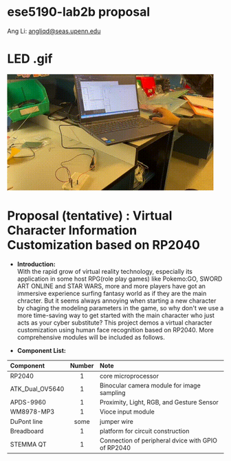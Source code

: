 # ese5190-lab2b proposal
  Ang Li:  angliqd@seas.upenn.edu

# LED .gif

![alt](https://github.com/AngLi-00/ese5190-lab2b/blob/d9d79ab27cfc9e94f20a8fb8e0b25dd0023d20c4/lab2b_led.gif)


# Proposal (tentative) : Virtual Character Information Customization based on RP2040
  - **Introduction:**  
  With the rapid grow of virtual reality technology, especially its application in some host RPG(role play games) like Pokemo:GO, SWORD ART ONLINE and STAR WARS, more and more players have got an immersive experience surfing fantasy world as if they are the main chracter. But it seems always annoying when starting a new character by chaging the modeling parameters in the game, so why don't we use a more time-saving way to get started with the main character who just acts as your cyber substitute? This project demos a virtual character customization using human face recognition based on RP2040. More comprehensive modules will be included as follows.
  
  - **Component List:**  
  
| Component     | 	Number | Note     |
| :---            |    :----:   |   :--- |
|RP2040	          |1	          |core microprocessor|
|ATK_Dual_OV5640	|1	          |Binocular camera module for image sampling|
|APDS-9960	      |1	          |Proximity, Light, RGB, and Gesture Sensor|
|WM8978-MP3 	    |1	          |Vioce input module|
|DuPont line	    |some	        |jumper wire|
|Breadboard     	|1	          |platform for circuit construction|
|STEMMA QT	      |1	          |Connection of peripheral dvice with GPIO of RP2040|
